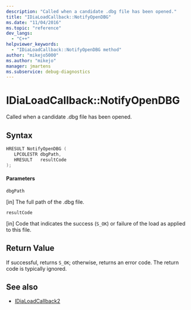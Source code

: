 ```yaml
---
description: "Called when a candidate .dbg file has been opened."
title: "IDiaLoadCallback::NotifyOpenDBG"
ms.date: "11/04/2016"
ms.topic: "reference"
dev_langs:
  - "C++"
helpviewer_keywords:
  - "IDiaLoadCallback::NotifyOpenDBG method"
author: "mikejo5000"
ms.author: "mikejo"
manager: jmartens
ms.subservice: debug-diagnostics
---
```

# IDiaLoadCallback::NotifyOpenDBG

Called when a candidate .dbg file has been opened.

## Syntax

```C++
HRESULT NotifyOpenDBG ( 
   LPCOLESTR dbgPath,
   HRESULT   resultCode
);
```

#### Parameters
 `dbgPath`

[in] The full path of the .dbg file.

 `resultCode`

[in] Code that indicates the success (`S_OK`) or failure of the load as applied to this file.

## Return Value
 If successful, returns `S_OK`; otherwise, returns an error code. The return code is typically ignored.

## See also
- [IDiaLoadCallback2](../../debugger/debug-interface-access/idialoadcallback2.md)
